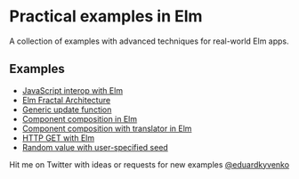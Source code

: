 # Practical examples in Elm 

A collection of examples with advanced techniques for real-world Elm apps.

## Examples

- [JavaScript interop with Elm](examples/ports)
- [Elm Fractal Architecture](examples/fractal-architecture)
- [Generic update function](examples/generic-update)
- [Component composition in Elm](examples/component-composition)
- [Component composition with translator in Elm](examples/component-composition-translator)
- [HTTP GET with Elm](examples/http-get)
- [Random value with user-specified seed](examples/random-user-seed)

Hit me on Twitter with ideas or requests for new examples [@eduardkyvenko](https://twitter.com/eduardkyvenko)